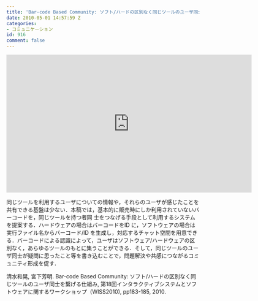 ```yaml
---
title: 'Bar-code Based Community: ソフト/ハードの区別なく同じツールのユーザ同士を繋げる仕組み'
date: 2010-05-01 14:57:59 Z
categories:
- コミュニケーション
id: 916
comment: false
---
```


<iframe width="640" height="360" src="https://www.youtube.com/embed/e7HBCmbnOSs?feature=player_embedded" frameborder="0" allowfullscreen></iframe>


同じツールを利用するユーザについての情報や，それらのユーザが感じたことを共有できる基盤は少ない．本稿では，基本的に販売時にしか利用されていないバーコードを，同じツールを持つ者同 士をつなげる手段として利用するシステムを提案する．ハードウェアの場合はバーコードをID に，ソフトウェアの場合は実行ファイル名からバーコード/ID を生成し，対応するチャット空間を用意できる．バーコードによる認識によって，ユーザはソフトウェア/ハードウェアの区別なく，あらゆるツールのもとに集うことができる．そして，同じツールのユーザ同士が疑問に思ったこと等を書き込むことで，問題解決や共感につながるコミュニティ形成を促す．

清水和晃, 宮下芳明. Bar-code Based Community: ソフト/ハードの区別なく同じツールのユーザ同士を繋げる仕組み, 第18回インタラクティブシステムとソフトウェアに関するワークショップ（WISS2010), pp183-185, 2010.
